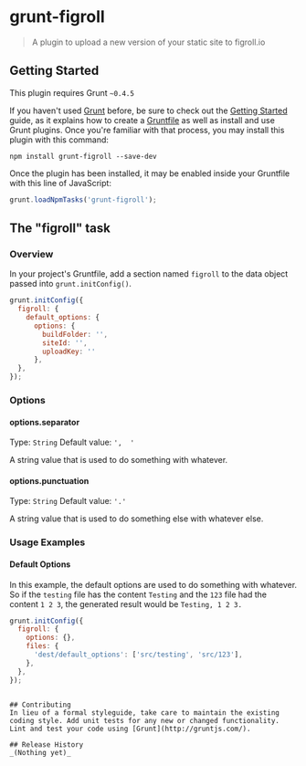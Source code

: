 # grunt-figroll

> A plugin to upload a new version of your static site to figroll.io

## Getting Started
This plugin requires Grunt `~0.4.5`

If you haven't used [Grunt](http://gruntjs.com/) before, be sure to check out the [Getting Started](http://gruntjs.com/getting-started) guide, as it explains how to create a [Gruntfile](http://gruntjs.com/sample-gruntfile) as well as install and use Grunt plugins. Once you're familiar with that process, you may install this plugin with this command:

```shell
npm install grunt-figroll --save-dev
```

Once the plugin has been installed, it may be enabled inside your Gruntfile with this line of JavaScript:

```js
grunt.loadNpmTasks('grunt-figroll');
```

## The "figroll" task

### Overview
In your project's Gruntfile, add a section named `figroll` to the data object passed into `grunt.initConfig()`.

```js
grunt.initConfig({
  figroll: {
    default_options: {
      options: {
        buildFolder: '',
        siteId: '',
        uploadKey: ''
      },
  },
});
```

### Options

#### options.separator
Type: `String`
Default value: `',  '`

A string value that is used to do something with whatever.

#### options.punctuation
Type: `String`
Default value: `'.'`

A string value that is used to do something else with whatever else.

### Usage Examples

#### Default Options
In this example, the default options are used to do something with whatever. So if the `testing` file has the content `Testing` and the `123` file had the content `1 2 3`, the generated result would be `Testing, 1 2 3.`

```js
grunt.initConfig({
  figroll: {
    options: {},
    files: {
      'dest/default_options': ['src/testing', 'src/123'],
    },
  },
});
```

```

## Contributing
In lieu of a formal styleguide, take care to maintain the existing coding style. Add unit tests for any new or changed functionality. Lint and test your code using [Grunt](http://gruntjs.com/).

## Release History
_(Nothing yet)_
